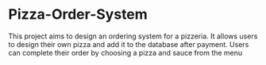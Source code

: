# Pizza-Order-System
This project aims to design an ordering system for a pizzeria. It allows users to design their own pizza and add it to the database after payment. Users can complete their order by choosing a pizza and sauce from the menu
